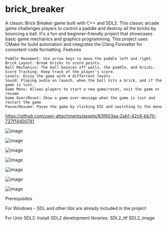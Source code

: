 

# brick_breaker
A classic Brick Breaker game built with C++ and SDL2. This classic arcade game challenges players to control a paddle and destroy all the bricks by bouncing a ball. 
It's a fun and beginner-friendly project that showcases basic game mechanics and graphics programming.
This project uses CMake for build automation and integrates the Clang Formatter for consistent code formatting.
Features

    Paddle Movement: Use arrow keys to move the paddle left and right.
    Brick Layout: Break bricks to score points.
    Ball Mechanics: The ball bounces off walls, the paddle, and bricks.
    Score Tracking: Keep track of the player's score.
    Levels: Enjoy the game with 4 differrent levels
    Sound: Playing audio on launch, when the ball hits a brick, and if the game is lost.
    Game Menu: Allows players to start a new game/reset, exit the game or resume
    Game Over/Reset: Show a game over message when the game is lost and restart the game
    Pause/Resume: Pause the game by clicking ESC and switching to the menu



https://github.com/user-attachments/assets/63f603aa-2ab1-42c6-bb70-727f14400741



![image](https://github.com/user-attachments/assets/6a2438c6-c241-44a9-994c-954bae73183b)


![image](https://github.com/user-attachments/assets/21ad2434-e8ea-4e23-aadc-91ee0e94a60c)


![image](https://github.com/user-attachments/assets/4304ffc2-5131-4a70-b7be-fdbf3ab2e099)


![image](https://github.com/user-attachments/assets/c5961b2d-25be-4794-b46f-9df36f031874)


![image](https://github.com/user-attachments/assets/b558ce07-326b-4b6f-8249-c9d767a92678)


![image](https://github.com/user-attachments/assets/5da97902-548d-4bd0-9992-be2f73a80cff)


![image](https://github.com/user-attachments/assets/39657c9d-21d2-4019-a2e3-08fd987077e5)



Prerequisites

For Windows - SDL and other libs are already included in the project

For Unix
    SDL2: Install SDL2 development libraries.
    SDL2_ttf
    SDL2_image


